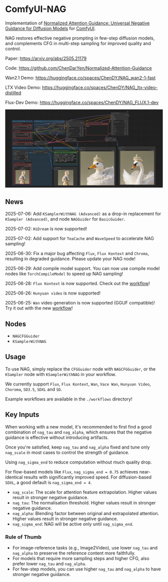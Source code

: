 # ComfyUI-NAG

Implementation of [Normalized Attention Guidance: Universal Negative Guidance for Diffusion Models](https://chendaryen.github.io/NAG.github.io/) for [ComfyUI](https://github.com/comfyanonymous/ComfyUI).

NAG restores effective negative prompting in few-step diffusion models, and complements CFG in multi-step sampling for improved quality and control.

Paper: https://arxiv.org/abs/2505.21179

Code: https://github.com/ChenDarYen/Normalized-Attention-Guidance

Wan2.1 Demo: https://huggingface.co/spaces/ChenDY/NAG_wan2-1-fast

LTX Video Demo: https://huggingface.co/spaces/ChenDY/NAG_ltx-video-distilled

Flux-Dev Demo: https://huggingface.co/spaces/ChenDY/NAG_FLUX.1-dev

![comfyui-nag](workflow.png?cache=20250628)

## News

2025-07-06: Add `KSamplerWithNAG (Advanced)` as a drop-in replacement for `KSampler (Advanced)`, and node `NAGGuider` for `BasicGuider`.

2025-07-02: `HiDream` is now supported!

2025-07-02: Add support for `TeaCache` and `WaveSpeed` to accelerate NAG sampling!

2025-06-30: Fix a major bug affecting `Flux`, `Flux Kontext` and `Chroma`, resulting in degraded guidance. Please update your NAG node!

2025-06-29: Add compile model support. You can now use compile model nodes like `TorchCompileModel` to speed up NAG sampling!

2025-06-28: `Flux Kontext` is now supported. Check out the [workflow](https://github.com/ChenDarYen/ComfyUI-NAG/blob/main/workflows/NAG-Flux-Kontext-Dev-ComfyUI-Workflow.json)!

2025-06-26: `Hunyuan video` is now supported!

2025-06-25: `Wan` video generation is now supported (GGUF compatible)! Try it out with the new [workflow](https://github.com/ChenDarYen/ComfyUI-NAG/blob/main/workflows/NAG-Wan-Fast-ComfyUI-Workflow.json)!

## Nodes

- `NAGCFGGuider`
- `KSamplerWithNAG`

## Usage

To use NAG, simply replace the `CFGGuider` node with `NAGCFGGuider`, or the `KSampler` node with `KSamplerWithNAG` in your workflow.

We currently support `Flux`, `Flux Kontext`, `Wan`, `Vace Wan`, `Hunyuan Video`, `Choroma`, `SD3.5`, `SDXL` and `SD`.

Example workflows are available in the `./workflows` directory!

## Key Inputs

When working with a new model, it's recommended to first find a good combination of `nag_tau` and `nag_alpha`, which ensures that the negative guidance is effective without introducing artifacts.

Once you're satisfied, keep `nag_tau` and `nag_alpha` fixed and tune only `nag_scale` in most cases to control the strength of guidance.

Using `nag_sigma_end` to reduce computation without much quality drop.

For flow-based models like `Flux`, `nag_sigma_end = 0.75` achieves near-identical results with significantly improved speed. For diffusion-based `SDXL`, a good default is `nag_sigma_end = 4`.

- `nag_scale`: The scale for attention feature extrapolation. Higher values result in stronger negative guidance.
- `nag_tau`: The normalisation threshold. Higher values result in stronger negative guidance.
- `nag_alpha`: Blending factor between original and extrapolated attention. Higher values result in stronger negative guidance.
- `nag_sigma_end`: NAG will be active only until `nag_sigma_end`.

### Rule of Thumb

- For image-reference tasks (e.g., Image2Video), use lower `nag_tau` and `nag_alpha` to preserve the reference content more faithfully.
- For models that require more sampling steps and higher CFG, also prefer lower `nag_tau` and `nag_alpha`.
- For few-step models, you can use higher `nag_tau` and `nag_alpha` to have stronger negative guidance.
